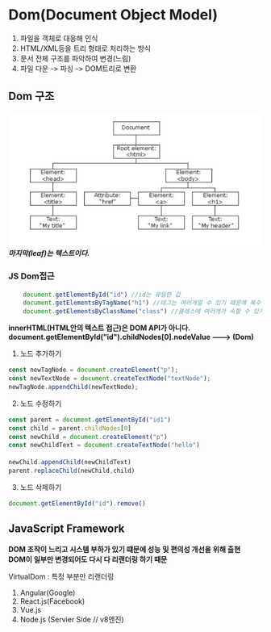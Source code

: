 # Dom(Document Object Model)
1. 파일을 객체로 대응해 인식
2. HTML/XML등을 트리 형태로 처리하는 방식
3. 문서 전체 구조를 파악하여 변경(느림)
4. 파일 다운 -> 파싱 -> DOM트리로 변환


## Dom 구조

![Dom](https://github.com/ktj1997/TIL/blob/main/web/images/dom.png)
***마지막(leaf)는 텍스트이다.***

### JS Dom접근
```js
    document.getElementById("id") //id는 유일한 값
    document.getElementsByTagName("h1") //태그는 여러개일 수 있기 때문에 복수
    document.getElementsByClassName("class") //클래스에 여러개가 속할 수 있기 때문에 복수
```
**innerHTML(HTML안의 텍스트 접근)은 DOM API가 아니다.<br>
document.getElementById("id").childNodes[0].nodeValue ---> (Dom)**

1. 노드 추가하기
```js
const newTagNode = document.createElement("p");
const newTextNode = document.createTextNode("textNode");
newTagNode.appendChild(newTextNode);
```
2. 노드 수정하기
```js
const parent = document.getElementById("id1")
const child = parent.childNodes[0]
const newChild = document.createElement("p")
const newChildText = document.createTextNode("hello")

newChild.appendChild(newChildText)
parent.replaceChild(newChild,child)
```
3. 노드 삭제하기
```js
document.getElementById("id").remove()
```

## JavaScript Framework
**DOM 조작이 느리고 시스템 부하가 있기 떄문에 성능 및 편의성 개선을 위해 출현**<br>
**DOM이 일부만 변경되어도 다시 다 리랜더링 하기 때문**

VirtualDom : 특정 부분만 리랜더링  

1. Angular(Google)
2. React.js(Facebook)
3. Vue.js
4. Node.js (Servier Side // v8엔진)



